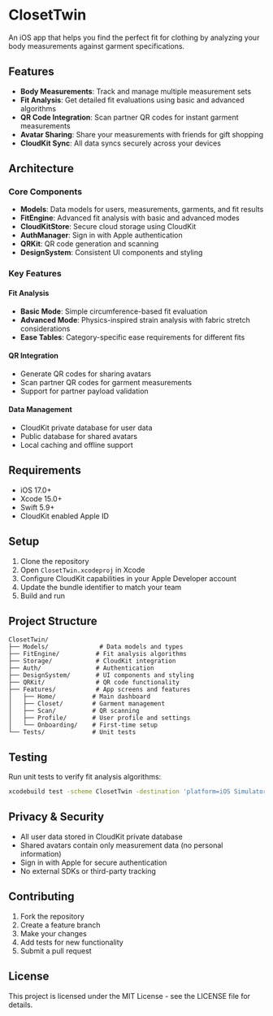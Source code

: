 # ClosetTwin

An iOS app that helps you find the perfect fit for clothing by analyzing your body measurements against garment specifications.

## Features

- **Body Measurements**: Track and manage multiple measurement sets
- **Fit Analysis**: Get detailed fit evaluations using basic and advanced algorithms
- **QR Code Integration**: Scan partner QR codes for instant garment measurements
- **Avatar Sharing**: Share your measurements with friends for gift shopping
- **CloudKit Sync**: All data syncs securely across your devices

## Architecture

### Core Components

- **Models**: Data models for users, measurements, garments, and fit results
- **FitEngine**: Advanced fit analysis with basic and advanced modes
- **CloudKitStore**: Secure cloud storage using CloudKit
- **AuthManager**: Sign in with Apple authentication
- **QRKit**: QR code generation and scanning
- **DesignSystem**: Consistent UI components and styling

### Key Features

#### Fit Analysis
- **Basic Mode**: Simple circumference-based fit evaluation
- **Advanced Mode**: Physics-inspired strain analysis with fabric stretch considerations
- **Ease Tables**: Category-specific ease requirements for different fits

#### QR Integration
- Generate QR codes for sharing avatars
- Scan partner QR codes for garment measurements
- Support for partner payload validation

#### Data Management
- CloudKit private database for user data
- Public database for shared avatars
- Local caching and offline support

## Requirements

- iOS 17.0+
- Xcode 15.0+
- Swift 5.9+
- CloudKit enabled Apple ID

## Setup

1. Clone the repository
2. Open `ClosetTwin.xcodeproj` in Xcode
3. Configure CloudKit capabilities in your Apple Developer account
4. Update the bundle identifier to match your team
5. Build and run

## Project Structure

```
ClosetTwin/
├── Models/              # Data models and types
├── FitEngine/          # Fit analysis algorithms
├── Storage/            # CloudKit integration
├── Auth/               # Authentication
├── DesignSystem/       # UI components and styling
├── QRKit/              # QR code functionality
├── Features/           # App screens and features
│   ├── Home/          # Main dashboard
│   ├── Closet/        # Garment management
│   ├── Scan/          # QR scanning
│   ├── Profile/       # User profile and settings
│   └── Onboarding/    # First-time setup
└── Tests/             # Unit tests
```

## Testing

Run unit tests to verify fit analysis algorithms:

```bash
xcodebuild test -scheme ClosetTwin -destination 'platform=iOS Simulator,name=iPhone 15'
```

## Privacy & Security

- All user data stored in CloudKit private database
- Shared avatars contain only measurement data (no personal information)
- Sign in with Apple for secure authentication
- No external SDKs or third-party tracking

## Contributing

1. Fork the repository
2. Create a feature branch
3. Make your changes
4. Add tests for new functionality
5. Submit a pull request

## License

This project is licensed under the MIT License - see the LICENSE file for details.
